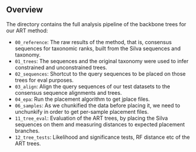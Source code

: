 Overview
-------------------------

The directory contains the full analysis pipeline of the backbone trees for our ART method:

 * `00_reference`: The raw results of the method, that is, consensus sequences for taxonomic ranks,
   built from the Silva sequences and taxonomy.
 * `01_trees`: The sequences and the original taxonomy were used to infer constrained and
   unconstrained trees.
 * `02_sequences`: Shortcut to the query sequences to be placed on those trees for eval purposes.
 * `03_align`: Align the query sequences of our test datasets to the consensus sequence alignments and trees.
 * `04_epa`: Run the placement algorithm to get jplace files.
 * `06_samples`: As we chunkified the data before placing it, we need to unchunkify in order to get per-sample
   placement files.
 * `11_tree_eval`: Evaluation of the ART trees, by placing the Silva sequences on them and measuring
   distances to expected placement branches.
 * `12_tree_tests`: Likelihood and significance tests, RF distance etc of the ART trees.
